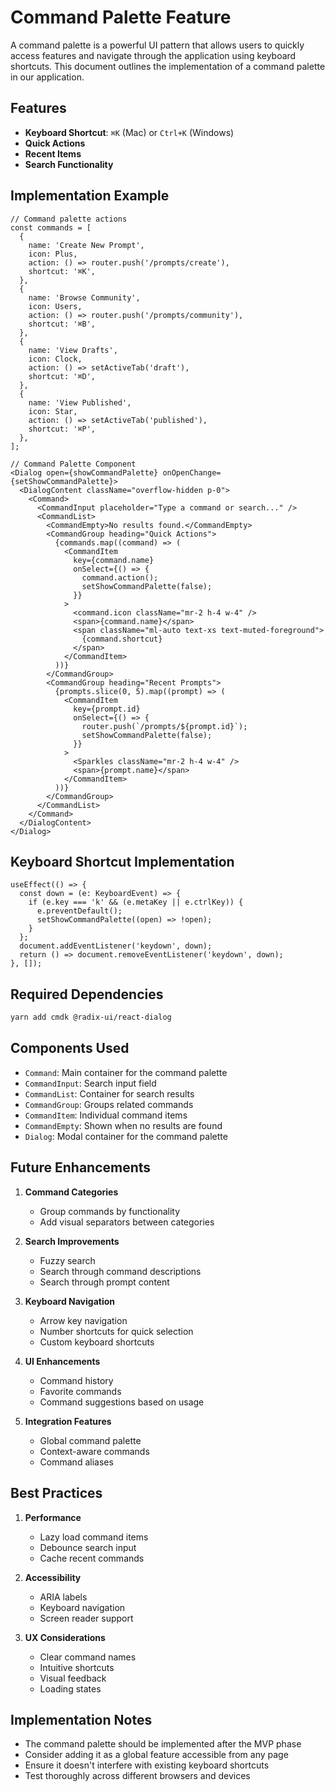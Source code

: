 # Command Palette Feature

A command palette is a powerful UI pattern that allows users to quickly access features and navigate through the application using keyboard shortcuts. This document outlines the implementation of a command palette in our application.

## Features

- **Keyboard Shortcut**: `⌘K` (Mac) or `Ctrl+K` (Windows)
- **Quick Actions**
- **Recent Items**
- **Search Functionality**

## Implementation Example

```tsx
// Command palette actions
const commands = [
  {
    name: 'Create New Prompt',
    icon: Plus,
    action: () => router.push('/prompts/create'),
    shortcut: '⌘K',
  },
  {
    name: 'Browse Community',
    icon: Users,
    action: () => router.push('/prompts/community'),
    shortcut: '⌘B',
  },
  {
    name: 'View Drafts',
    icon: Clock,
    action: () => setActiveTab('draft'),
    shortcut: '⌘D',
  },
  {
    name: 'View Published',
    icon: Star,
    action: () => setActiveTab('published'),
    shortcut: '⌘P',
  },
];

// Command Palette Component
<Dialog open={showCommandPalette} onOpenChange={setShowCommandPalette}>
  <DialogContent className="overflow-hidden p-0">
    <Command>
      <CommandInput placeholder="Type a command or search..." />
      <CommandList>
        <CommandEmpty>No results found.</CommandEmpty>
        <CommandGroup heading="Quick Actions">
          {commands.map((command) => (
            <CommandItem
              key={command.name}
              onSelect={() => {
                command.action();
                setShowCommandPalette(false);
              }}
            >
              <command.icon className="mr-2 h-4 w-4" />
              <span>{command.name}</span>
              <span className="ml-auto text-xs text-muted-foreground">
                {command.shortcut}
              </span>
            </CommandItem>
          ))}
        </CommandGroup>
        <CommandGroup heading="Recent Prompts">
          {prompts.slice(0, 5).map((prompt) => (
            <CommandItem
              key={prompt.id}
              onSelect={() => {
                router.push(`/prompts/${prompt.id}`);
                setShowCommandPalette(false);
              }}
            >
              <Sparkles className="mr-2 h-4 w-4" />
              <span>{prompt.name}</span>
            </CommandItem>
          ))}
        </CommandGroup>
      </CommandList>
    </Command>
  </DialogContent>
</Dialog>
```

## Keyboard Shortcut Implementation

```tsx
useEffect(() => {
  const down = (e: KeyboardEvent) => {
    if (e.key === 'k' && (e.metaKey || e.ctrlKey)) {
      e.preventDefault();
      setShowCommandPalette((open) => !open);
    }
  };
  document.addEventListener('keydown', down);
  return () => document.removeEventListener('keydown', down);
}, []);
```

## Required Dependencies

```bash
yarn add cmdk @radix-ui/react-dialog
```

## Components Used

- `Command`: Main container for the command palette
- `CommandInput`: Search input field
- `CommandList`: Container for search results
- `CommandGroup`: Groups related commands
- `CommandItem`: Individual command items
- `CommandEmpty`: Shown when no results are found
- `Dialog`: Modal container for the command palette

## Future Enhancements

1. **Command Categories**
   - Group commands by functionality
   - Add visual separators between categories

2. **Search Improvements**
   - Fuzzy search
   - Search through command descriptions
   - Search through prompt content

3. **Keyboard Navigation**
   - Arrow key navigation
   - Number shortcuts for quick selection
   - Custom keyboard shortcuts

4. **UI Enhancements**
   - Command history
   - Favorite commands
   - Command suggestions based on usage

5. **Integration Features**
   - Global command palette
   - Context-aware commands
   - Command aliases

## Best Practices

1. **Performance**
   - Lazy load command items
   - Debounce search input
   - Cache recent commands

2. **Accessibility**
   - ARIA labels
   - Keyboard navigation
   - Screen reader support

3. **UX Considerations**
   - Clear command names
   - Intuitive shortcuts
   - Visual feedback
   - Loading states

## Implementation Notes

- The command palette should be implemented after the MVP phase
- Consider adding it as a global feature accessible from any page
- Ensure it doesn't interfere with existing keyboard shortcuts
- Test thoroughly across different browsers and devices 